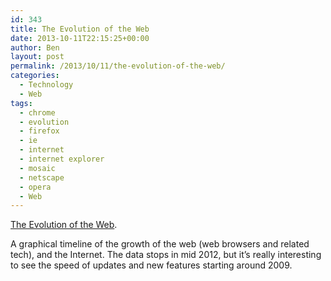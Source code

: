 ```yaml
---
id: 343
title: The Evolution of the Web
date: 2013-10-11T22:15:25+00:00
author: Ben
layout: post
permalink: /2013/10/11/the-evolution-of-the-web/
categories:
  - Technology
  - Web
tags:
  - chrome
  - evolution
  - firefox
  - ie
  - internet
  - internet explorer
  - mosaic
  - netscape
  - opera
  - Web
---
```

[The Evolution of the Web](http://evolutionofweb.appspot.com/).

A graphical timeline of the growth of the web (web browsers and related tech), and the Internet. The data stops in mid 2012, but it&#8217;s really interesting to see the speed of updates and new features starting around 2009.